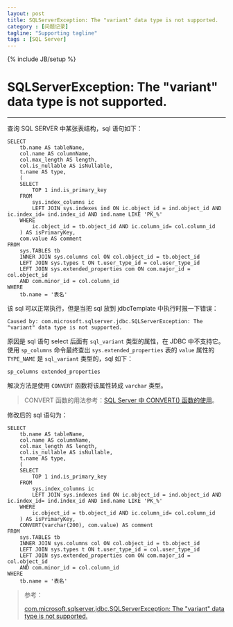 ```yaml
---
layout: post
title: SQLServerException: The "variant" data type is not supported.
category : [问题记录]
tagline: "Supporting tagline"
tags : [SQL Server]
---
```

{% include JB/setup %}
# SQLServerException: The "variant" data type is not supported.
---

<!--break-->

查询 SQL SERVER 中某张表结构，sql 语句如下：
```
SELECT
	tb.name AS tableName,
	col.name AS columnName,
	col.max_length AS length,
	col.is_nullable AS isNullable,
	t.name AS type,
	(
	SELECT
		TOP 1 ind.is_primary_key
	FROM
		sys.index_columns ic
		LEFT JOIN sys.indexes ind ON ic.object_id = ind.object_id AND ic.index_id= ind.index_id AND ind.name LIKE 'PK_%'
	WHERE
		ic.object_id = tb.object_id AND ic.column_id= col.column_id
	) AS isPrimaryKey,
	com.value AS comment
FROM
	sys.TABLES tb
	INNER JOIN sys.columns col ON col.object_id = tb.object_id
	LEFT JOIN sys.types t ON t.user_type_id = col.user_type_id
	LEFT JOIN sys.extended_properties com ON com.major_id = col.object_id
	AND com.minor_id = col.column_id
WHERE
	tb.name = '表名'
```

该 sql 可以正常执行，但是当把 sql 放到 jdbcTemplate 中执行时报一下错误：
```
Caused by: com.microsoft.sqlserver.jdbc.SQLServerException: The "variant" data type is not supported.
```

原因是 sql 语句 select 后面有 `sql_variant` 类型的属性，在 JDBC 中不支持它。使用 `sp_columns` 命令最终查出 `sys.extended_properties` 表的 `value` 属性的 `TYPE_NAME` 是 `sql_variant` 类型的，sql 如下：
```
sp_columns extended_properties
```

解决方法是使用 `CONVERT` 函数将该属性转成 `varchar` 类型。
> CONVERT 函数的用法参考：[SQL Server 中 CONVERT() 函数的使用](https://blog.csdn.net/jacksonary/article/details/78800591)。

修改后的 sql 语句为：
```
SELECT
	tb.name AS tableName,
	col.name AS columnName,
	col.max_length AS length,
	col.is_nullable AS isNullable,
	t.name AS type,
	(
	SELECT
		TOP 1 ind.is_primary_key
	FROM
		sys.index_columns ic
		LEFT JOIN sys.indexes ind ON ic.object_id = ind.object_id AND ic.index_id= ind.index_id AND ind.name LIKE 'PK_%'
	WHERE
		ic.object_id = tb.object_id AND ic.column_id= col.column_id
	) AS isPrimaryKey,
	CONVERT(varchar(200), com.value) AS comment
FROM
	sys.TABLES tb
	INNER JOIN sys.columns col ON col.object_id = tb.object_id
	LEFT JOIN sys.types t ON t.user_type_id = col.user_type_id
	LEFT JOIN sys.extended_properties com ON com.major_id = col.object_id
	AND com.minor_id = col.column_id
WHERE
	tb.name = '表名'
```

> 参考：
>
> [com.microsoft.sqlserver.jdbc.SQLServerException: The "variant" data type is not supported.](https://social.msdn.microsoft.com/Forums/office/en-US/c4868d02-cf39-4cc8-8500-99359ca24632/commicrosoftsqlserverjdbcsqlserverexception-the-quotvariantquot-data-type-is-not-supported?forum=sqldataaccess)
